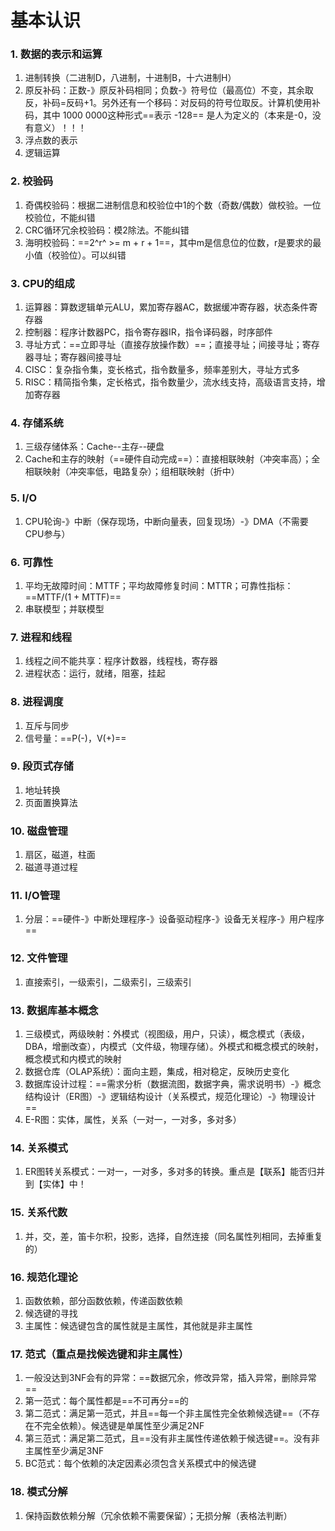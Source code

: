 # 基本认识

### 1. 数据的表示和运算

1. 进制转换（二进制D，八进制，十进制B，十六进制H）
2. 原反补码：正数-》原反补码相同；负数-》符号位（最高位）不变，其余取反，补码=反码+1。另外还有一个移码：对反码的符号位取反。计算机使用补码，其中 1000 0000这种形式==表示 -128== 是人为定义的（本来是-0，没有意义）！！！
3. 浮点数的表示
4. 逻辑运算

### 2. 校验码

1. 奇偶校验码：根据二进制信息和校验位中1的个数（奇数/偶数）做校验。一位校验位，不能纠错
2. CRC循环冗余校验码：模2除法。不能纠错
3. 海明校验码：==2^r^ >= m + r + 1==，其中m是信息位的位数，r是要求的最小值（校验位）。可以纠错

### 3. CPU的组成

1. 运算器：算数逻辑单元ALU，累加寄存器AC，数据缓冲寄存器，状态条件寄存器
2. 控制器：程序计数器PC，指令寄存器IR，指令译码器，时序部件
3. 寻址方式：==立即寻址（直接存放操作数）==；直接寻址；间接寻址；寄存器寻址；寄存器间接寻址
4. CISC：复杂指令集，变长格式，指令数量多，频率差别大，寻址方式多
5. RISC：精简指令集，定长格式，指令数量少，流水线支持，高级语言支持，增加寄存器

### 4. 存储系统

1. 三级存储体系：Cache--主存--硬盘
2. Cache和主存的映射（==硬件自动完成==）：直接相联映射（冲突率高）；全相联映射（冲突率低，电路复杂）；组相联映射（折中） 

### 5. I/O

1. CPU轮询-》中断（保存现场，中断向量表，回复现场）-》DMA（不需要CPU参与）

### 6. 可靠性

1. 平均无故障时间：MTTF；平均故障修复时间：MTTR；可靠性指标：==MTTF/(1 + MTTF)==
2. 串联模型；并联模型

### 7. 进程和线程

1. 线程之间不能共享：程序计数器，线程栈，寄存器
2. 进程状态：运行，就绪，阻塞，挂起

### 8. 进程调度

1. 互斥与同步
2. 信号量：==P(-)，V(+)==

### 9. 段页式存储

1. 地址转换
2. 页面置换算法

### 10. 磁盘管理

1. 扇区，磁道，柱面
2. 磁道寻道过程

### 11. I/O管理

1. 分层：==硬件-》中断处理程序-》设备驱动程序-》设备无关程序-》用户程序==

### 12. 文件管理

1. 直接索引，一级索引，二级索引，三级索引

### 13. 数据库基本概念

1. 三级模式，两级映射：外模式（视图级，用户，只读），概念模式（表级，DBA，增删改查），内模式（文件级，物理存储）。外模式和概念模式的映射，概念模式和内模式的映射
2. 数据仓库（OLAP系统）：面向主题，集成，相对稳定，反映历史变化
3. 数据库设计过程：==需求分析（数据流图，数据字典，需求说明书）-》概念结构设计（ER图）-》逻辑结构设计（关系模式，规范化理论）-》物理设计==
4. E-R图：实体，属性，关系（一对一，一对多，多对多）

### 14. 关系模式

1. ER图转关系模式：一对一，一对多，多对多的转换。重点是【联系】能否归并到【实体】中！

### 15. 关系代数

1. 并，交，差，笛卡尔积，投影，选择，自然连接（同名属性列相同，去掉重复的）

### 16. 规范化理论

1. 函数依赖，部分函数依赖，传递函数依赖
2. 候选键的寻找
3. 主属性：候选键包含的属性就是主属性，其他就是非主属性

### 17. 范式（重点是找候选键和非主属性）

1. 一般没达到3NF会有的异常：==数据冗余，修改异常，插入异常，删除异常==
2. 第一范式：每个属性都是==不可再分==的
3. 第二范式：满足第一范式，并且==每一个非主属性完全依赖候选键==（不存在不完全依赖）。候选键是单属性至少满足2NF
4. 第三范式：满足第二范式，且==没有非主属性传递依赖于候选键==。没有非主属性至少满足3NF
5. BC范式：每个依赖的决定因素必须包含关系模式中的候选键

### 18. 模式分解

1. 保持函数依赖分解（冗余依赖不需要保留）；无损分解（表格法判断）

